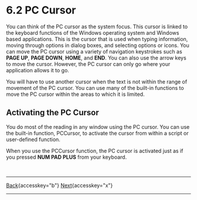 # 6.2 PC Cursor

You can think of the PC cursor as the system focus. This cursor is
linked to the keyboard functions of the Windows operating system and
Windows based applications. This is the cursor that is used when typing
information, moving through options in dialog boxes, and selecting
options or icons. You can move the PC cursor using a variety of
navigation keystrokes such as **PAGE UP**, **PAGE DOWN**, **HOME**, and
**END**. You can also use the arrow keys to move the cursor. However,
the PC cursor can only go where your application allows it to go.

You will have to use another cursor when the text is not within the
range of movement of the PC cursor. You can use many of the built-in
functions to move the PC cursor within the areas to which it is limited.

## Activating the PC Cursor

You do most of the reading in any window using the PC cursor. You can
use the built-in function, PCCursor, to activate the cursor from within
a script or user-defined function.

When you use the PCCursor function, the PC cursor is activated just as
if you pressed **NUM PAD PLUS** from your keyboard.

 

  ---------------------------------------------------------- -- --------------------------------------------
  [Back](javascript:window.history.go(-1);){accesskey="b"}      [Next](06-3_JAWSCursor.htm){accesskey="x"}
  ---------------------------------------------------------- -- --------------------------------------------
